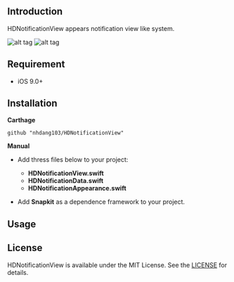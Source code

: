 ## Introduction
HDNotificationView appears notification view like system.

![alt tag](./Assets/screen_portrait.gif) ![alt tag](./Assets/screen_landscape.gif)

## Requirement
- iOS 9.0+

## Installation

**Carthage**
```
github "nhdang103/HDNotificationView"
```

**Manual**
- Add thress files below to your project:
   + **HDNotificationView.swift**
   + **HDNotificationData.swift**
   + **HDNotificationAppearance.swift**
   
- Add **Snapkit** as a dependence framework to your project.

## Usage


## License
HDNotificationView is available under the MIT License. See the [LICENSE](./License) for details.
